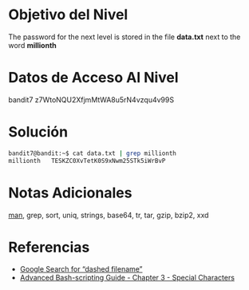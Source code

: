 # Objetivo del Nivel
The password for the next level is stored in the file **data.txt** next to the word **millionth**
# Datos de Acceso Al Nivel
bandit7 z7WtoNQU2XfjmMtWA8u5rN4vzqu4v99S
# Solución

```bash
bandit7@bandit:~$ cat data.txt | grep millionth
millionth	TESKZC0XvTetK0S9xNwm25STk5iWrBvP
```

# Notas Adicionales
[man](https://man7.org/linux/man-pages/man1/man.1.html), grep, sort, uniq, strings, base64, tr, tar, gzip, bzip2, xxd
# Referencias
- [Google Search for “dashed filename”](https://www.google.com/search?q=dashed+filename)
- [Advanced Bash-scripting Guide - Chapter 3 - Special Characters](http://tldp.org/LDP/abs/html/special-chars.html)
